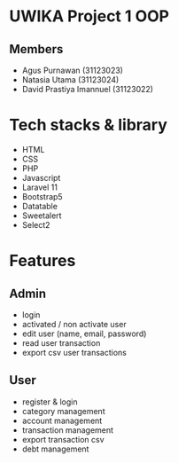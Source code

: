 # UWIKA Project 1 OOP
## Members
- Agus Purnawan (31123023)
- Natasia Utama (31123024)
- David Prastiya Imannuel (31123022)

# Tech stacks & library
- HTML
- CSS
- PHP
- Javascript
- Laravel 11
- Bootstrap5
- Datatable
- Sweetalert
- Select2

# Features
## Admin 
  - login
  - activated / non activate user
  - edit user (name, email, password)
  - read user transaction
  - export csv user transactions
## User
  - register & login
  - category management
  - account management
  - transaction management
  - export transaction csv
  - debt management
